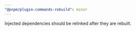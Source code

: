 ```yaml
---
"@pnpm/plugin-commands-rebuild": minor
---
```


Injected dependencies should be relinked after they are rebuilt.
